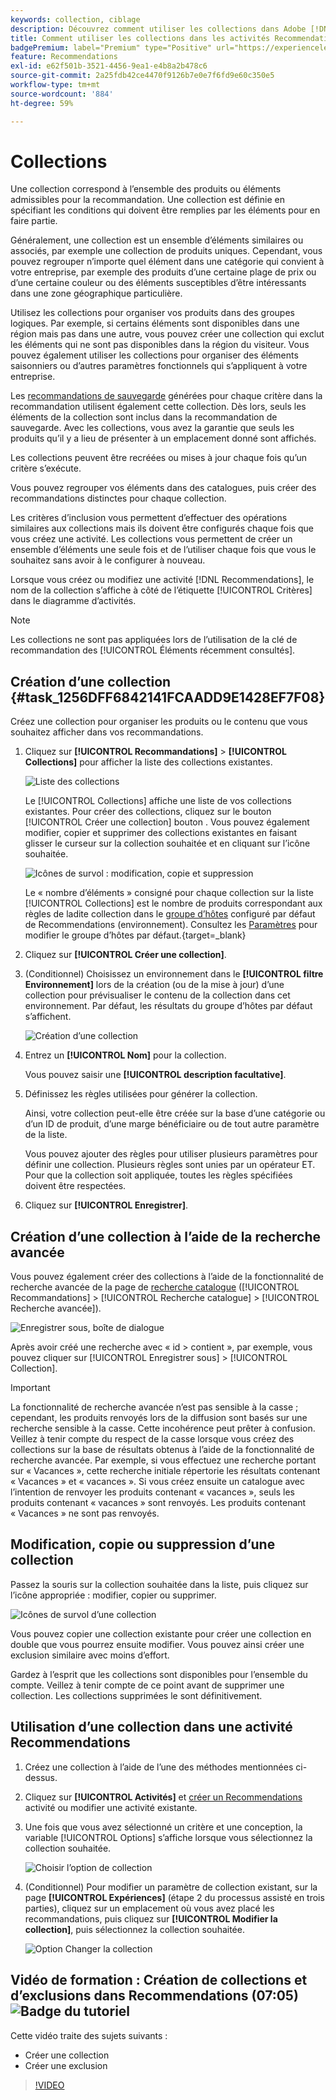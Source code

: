 ```yaml
---
keywords: collection, ciblage
description: Découvrez comment utiliser les collections dans Adobe [!DNL Target] Recommendations. Une collection correspond à l’ensemble des produits ou éléments admissibles pour la recommandation.
title: Comment utiliser les collections dans les activités Recommendations ?
badgePremium: label="Premium" type="Positive" url="https://experienceleague.adobe.com/docs/target/using/introduction/intro.html?lang=en#premium newtab=true" tooltip="See what's included in Target Premium."
feature: Recommendations
exl-id: e62f501b-3521-4456-9ea1-e4b8a2b478c6
source-git-commit: 2a25fdb42ce4470f9126b7e0e7f6fd9e60c350e5
workflow-type: tm+mt
source-wordcount: '884'
ht-degree: 59%

---
```


# Collections

Une collection correspond à l’ensemble des produits ou éléments admissibles pour la recommandation. Une collection est définie en spécifiant les conditions qui doivent être remplies par les éléments pour en faire partie.

Généralement, une collection est un ensemble d’éléments similaires ou associés, par exemple une collection de produits uniques. Cependant, vous pouvez regrouper n’importe quel élément dans une catégorie qui convient à votre entreprise, par exemple des produits d’une certaine plage de prix ou d’une certaine couleur ou des éléments susceptibles d’être intéressants dans une zone géographique particulière.

Utilisez les collections pour organiser vos produits dans des groupes logiques. Par exemple, si certains éléments sont disponibles dans une région mais pas dans une autre, vous pouvez créer une collection qui exclut les éléments qui ne sont pas disponibles dans la région du visiteur. Vous pouvez également utiliser les collections pour organiser des éléments saisonniers ou d’autres paramètres fonctionnels qui s’appliquent à votre entreprise.

Les [recommandations de sauvegarde](/help/main/c-recommendations/c-algorithms/backup-recs.md) générées pour chaque critère dans la recommandation utilisent également cette collection. Dès lors, seuls les éléments de la collection sont inclus dans la recommandation de sauvegarde. Avec les collections, vous avez la garantie que seuls les produits qu’il y a lieu de présenter à un emplacement donné sont affichés.

Les collections peuvent être recréées ou mises à jour chaque fois qu’un critère s’exécute.

Vous pouvez regrouper vos éléments dans des catalogues, puis créer des recommandations distinctes pour chaque collection.

Les critères d’inclusion vous permettent d’effectuer des opérations similaires aux collections mais ils doivent être configurés chaque fois que vous créez une activité. Les collections vous permettent de créer un ensemble d’éléments une seule fois et de l’utiliser chaque fois que vous le souhaitez sans avoir à le configurer à nouveau.

Lorsque vous créez ou modifiez une activité [!DNL Recommendations], le nom de la collection s’affiche à côté de l’étiquette [!UICONTROL Critères] dans le diagramme d’activités.

>[!NOTE]
>
>Les collections ne sont pas appliquées lors de l’utilisation de la clé de recommandation des [!UICONTROL Éléments récemment consultés].

## Création d’une collection {#task_1256DFF6842141FCAADD9E1428EF7F08}

Créez une collection pour organiser les produits ou le contenu que vous souhaitez afficher dans vos recommandations.

1. Cliquez sur **[!UICONTROL Recommandations]** > **[!UICONTROL Collections]** pour afficher la liste des collections existantes.

   ![Liste des collections](assets/collections_list.png)

   Le [!UICONTROL Collections] affiche une liste de vos collections existantes. Pour créer des collections, cliquez sur le bouton [!UICONTROL Créer une collection] bouton . Vous pouvez également modifier, copier et supprimer des collections existantes en faisant glisser le curseur sur la collection souhaitée et en cliquant sur l’icône souhaitée.

   ![Icônes de survol : modification, copie et suppression](/help/main/c-recommendations/c-products/assets/hover-icons.png)

   Le « nombre d’éléments » consigné pour chaque collection sur la liste [!UICONTROL Collections] est le nombre de produits correspondant aux règles de ladite collection dans le [groupe d’hôtes](/help/main/administrating-target/hosts.md) configuré par défaut de Recommendations (environnement). Consultez les [Paramètres](https://experienceleague.corp.adobe.com/docs/target-dev/developer/recommendations.html) pour modifier le groupe d’hôtes par défaut.{target=_blank}

1. Cliquez sur **[!UICONTROL Créer une collection]**.

1. (Conditionnel) Choisissez un environnement dans le **[!UICONTROL filtre Environnement]** lors de la création (ou de la mise à jour) d’une collection pour prévisualiser le contenu de la collection dans cet environnement. Par défaut, les résultats du groupe d’hôtes par défaut s’affichent.

   ![Création d’une collection ](/help/main/c-recommendations/c-products/assets/CreateCollection.png)

1. Entrez un **[!UICONTROL Nom]** pour la collection.

   Vous pouvez saisir une **[!UICONTROL description facultative]**.

1. Définissez les règles utilisées pour générer la collection.

   Ainsi, votre collection peut-elle être créée sur la base d’une catégorie ou d’un ID de produit, d’une marge bénéficiaire ou de tout autre paramètre de la liste.

   Vous pouvez ajouter des règles pour utiliser plusieurs paramètres pour définir une collection. Plusieurs règles sont unies par un opérateur ET. Pour que la collection soit appliquée, toutes les règles spécifiées doivent être respectées.

1. Cliquez sur **[!UICONTROL Enregistrer]**.

## Création d’une collection à l’aide de la recherche avancée

Vous pouvez également créer des collections à l’aide de la fonctionnalité de recherche avancée de la page de [recherche catalogue](/help/main/c-recommendations/c-products/catalog-search.md#save-as) ([!UICONTROL Recommandations] > [!UICONTROL Recherche catalogue] > [!UICONTROL Recherche avancée]).

![Enregistrer sous, boîte de dialogue](/help/main/c-recommendations/c-products/assets/save-as.png)

Après avoir créé une recherche avec « id > contient », par exemple, vous pouvez cliquer sur [!UICONTROL Enregistrer sous] > [!UICONTROL Collection].

>[!IMPORTANT]
>
>La fonctionnalité de recherche avancée n’est pas sensible à la casse ; cependant, les produits renvoyés lors de la diffusion sont basés sur une recherche sensible à la casse. Cette incohérence peut prêter à confusion. Veillez à tenir compte du respect de la casse lorsque vous créez des collections sur la base de résultats obtenus à l’aide de la fonctionnalité de recherche avancée. Par exemple, si vous effectuez une recherche portant sur « Vacances », cette recherche initiale répertorie les résultats contenant « Vacances » et « vacances ». Si vous créez ensuite un catalogue avec l’intention de renvoyer les produits contenant « vacances », seuls les produits contenant « vacances » sont renvoyés. Les produits contenant « Vacances » ne sont pas renvoyés.

## Modification, copie ou suppression d’une collection

Passez la souris sur la collection souhaitée dans la liste, puis cliquez sur l’icône appropriée : modifier, copier ou supprimer.

![Icônes de survol d’une collection](/help/main/c-recommendations/c-products/assets/hover-collections.png)

Vous pouvez copier une collection existante pour créer une collection en double que vous pourrez ensuite modifier. Vous pouvez ainsi créer une exclusion similaire avec moins d’effort.

Gardez à l’esprit que les collections sont disponibles pour l’ensemble du compte. Veillez à tenir compte de ce point avant de supprimer une collection. Les collections supprimées le sont définitivement.

## Utilisation d’une collection dans une activité Recommendations

1. Créez une collection à l’aide de l’une des méthodes mentionnées ci-dessus.

1. Cliquez sur **[!UICONTROL Activités]** et [créer un Recommendations](/help/main/c-recommendations/t-create-recs-activity/create-recs-activity.md) activité ou modifier une activité existante.

1. Une fois que vous avez sélectionné un critère et une conception, la variable [!UICONTROL Options] s’affiche lorsque vous sélectionnez la collection souhaitée.

   ![Choisir l’option de collection](/help/main/c-recommendations/c-products/assets/choose-collection.png)

1. (Conditionnel) Pour modifier un paramètre de collection existant, sur la page **[!UICONTROL Expériences]** (étape 2 du processus assisté en trois parties), cliquez sur un emplacement où vous avez placé les recommandations, puis cliquez sur **[!UICONTROL Modifier la collection]**, puis sélectionnez la collection souhaitée.

   ![Option Changer la collection](/help/main/c-recommendations/c-products/assets/change-collection.png)

## Vidéo de formation : Création de collections et d’exclusions dans Recommendations (07:05) ![Badge du tutoriel](/help/main/assets/tutorial.png)

Cette vidéo traite des sujets suivants :

* Créer une collection
* Créer une exclusion

>[!VIDEO](https://video.tv.adobe.com/v/27689)
